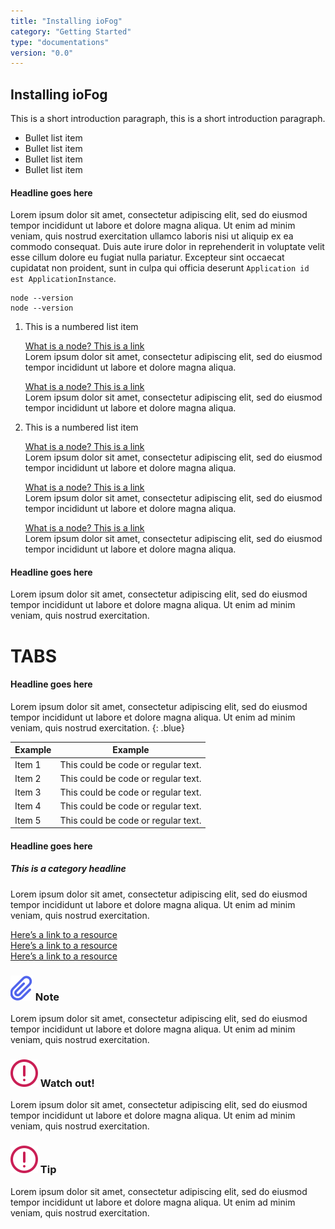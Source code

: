 ```yaml
---
title: "Installing ioFog"
category: "Getting Started"
type: "documentations"
version: "0.0"
---
```

## Installing ioFog

This is a short introduction paragraph, this is a short introduction paragraph. 

*   Bullet list item
*   Bullet list item
*   Bullet list item
*   Bullet list item

#### Headline goes here

Lorem ipsum dolor sit amet, consectetur adipiscing elit, sed do eiusmod tempor incididunt ut labore et 
dolore magna aliqua. Ut enim ad minim veniam, quis nostrud exercitation ullamco laboris nisi ut aliquip ex ea commodo consequat. Duis aute irure dolor in reprehenderit in voluptate velit esse cillum dolore eu fugiat nulla pariatur. Excepteur sint occaecat cupidatat non proident, sunt in culpa qui officia deserunt `Application id 
est ApplicationInstance`.

```bash{numberLines: true}
node --version
node --version
```

1. This is a numbered list item

   [What is a node? This is a link](/)<br>
   Lorem ipsum dolor sit amet, consectetur adipiscing elit, sed do eiusmod tempor incididunt ut labore et dolore magna aliqua. 
   
   [What is a node? This is a link](/)<br> 
   Lorem ipsum dolor sit amet, consectetur adipiscing elit, sed do eiusmod tempor incididunt ut labore et dolore magna aliqua.
    
2. This is a numbered list item

   [What is a node? This is a link](/)<br>
   Lorem ipsum dolor sit amet, consectetur adipiscing elit, sed do eiusmod tempor incididunt ut labore et 
   dolore magna aliqua. 
   
   [What is a node? This is a link](/)<br>
   Lorem ipsum dolor sit amet, consectetur adipiscing elit, sed do eiusmod tempor incididunt ut labore et 
   dolore magna aliqua.
   
   [What is a node? This is a link](/)<br>
   Lorem ipsum dolor sit amet, consectetur adipiscing elit, sed do eiusmod tempor incididunt ut labore et 
   dolore magna aliqua. 

#### Headline goes here

Lorem ipsum dolor sit amet, consectetur adipiscing elit, sed do eiusmod tempor incididunt ut labore et 
dolore magna aliqua. Ut enim ad minim veniam, quis nostrud exercitation.

# TABS

#### Headline goes here

Lorem ipsum dolor sit amet, consectetur adipiscing elit, sed do eiusmod tempor incididunt ut labore et 
dolore magna aliqua. Ut enim ad minim veniam, quis nostrud exercitation.
{: .blue}

Example | Example
------------ | -------------
Item 1 | This could be code or regular text.
Item 2 | This could be code or regular text.
Item 3 | This could be code or regular text.
Item 4 | This could be code or regular text.
Item 5 | This could be code or regular text.

#### Headline goes here
##### This is a category headline

Lorem ipsum dolor sit amet, consectetur adipiscing elit, sed do eiusmod tempor incididunt ut labore et 
dolore magna aliqua. Ut enim ad minim veniam, quis nostrud exercitation.

[Here’s a link to a resource](/)\
[Here’s a link to a resource](/)  
[Here’s a link to a resource](/)


<aside class="notifications note">
    <h3><img src="/images/icos/ico-node.svg" alt=""> Note</h3>
    <p>Lorem ipsum dolor sit amet, consectetur adipiscing elit, sed do eiusmod tempor incididunt ut labore et dolore magna aliqua. Ut enim ad minim veniam, quis nostrud exercitation.</p>
</aside>

<aside class="notifications danger">
    <h3><img src="/images/icos/ico-danger.svg" alt=""> Watch out!</h3>
    <p>Lorem ipsum dolor sit amet, consectetur adipiscing elit, sed do eiusmod tempor incididunt ut labore et dolore magna aliqua. Ut enim ad minim veniam, quis nostrud exercitation.</p>
</aside>

<aside class="notifications tip">
    <h3><img src="/images/icos/ico-danger.svg" alt=""> Tip</h3>
    <p>Lorem ipsum dolor sit amet, consectetur adipiscing elit, sed do eiusmod tempor incididunt ut labore et dolore magna aliqua. Ut enim ad minim veniam, quis nostrud exercitation.</p>
</aside>

